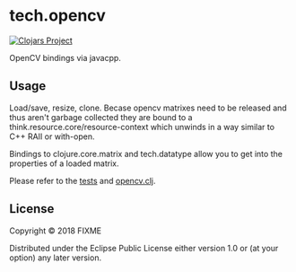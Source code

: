 # tech.opencv

[![Clojars Project](https://clojars.org/techascent/tech.opencv/latest-version.svg)](https://clojars.org/techascent/tech.opencv)

OpenCV bindings via javacpp.

## Usage
Load/save, resize, clone.  Becase opencv matrixes need to be released and thus aren't garbage collected they are bound to a think.resource.core/resource-context which unwinds in a way similar to C++ RAII or with-open.

Bindings to clojure.core.matrix and tech.datatype allow you to get into the properties of
a loaded matrix.

Please refer to the [tests](test/tech/opencv_test.clj) and [opencv.clj](src/tech/opencv.clj).

## License

Copyright © 2018 FIXME

Distributed under the Eclipse Public License either version 1.0 or (at
your option) any later version.

